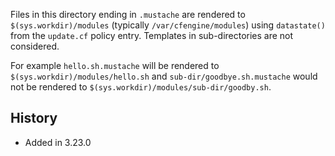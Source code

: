Files in this directory ending in `.mustache` are rendered to
`$(sys.workdir)/modules` (typically `/var/cfengine/modules`) using `datastate()`
from the `update.cf` policy entry. Templates in sub-directories are not
considered.

For example `hello.sh.mustache` will be rendered to
`$(sys.workdir)/modules/hello.sh` and `sub-dir/goodbye.sh.mustache` would not be
rendered to `$(sys.workdir)/modules/sub-dir/goodby.sh`.

## History
- Added in 3.23.0
